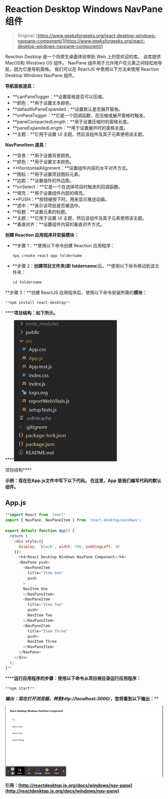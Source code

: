 # Reaction Desktop Windows NavPane 组件

> Original: [https://www.geeksforgeeks.org/react-desktop-windows-navpane-component/](https://www.geeksforgeeks.org/react-desktop-windows-navpane-component/)

Reaction Desktop 是一个将原生桌面体验带到 Web 上的受欢迎的库。 该库提供MacOS和 Windows OS 组件。 NavPane 组件用于允许用户在元素之间轻松地导航，因为它是导航窗格。 我们可以在 ReactJS 中使用以下方法来使用 Reaction Desktop Windows NavPane 组件。

**导航面板道具：**

*   **canPaneTogger：**设置窗格是否可以压缩。
*   **颜色：**用于设置文本颜色。
*   **defaultIsPaneExpanded：**设置默认是否展开窗格。
*   **onPaneTogger：**它是一个回调函数，在压缩或展开窗格时触发。
*   **paneCompactedLength：**用于设置压缩时的窗格长度。
*   **paneExpandedLength：**用于设置展开时的窗格长度。
*   **主题：**它用于设置 UI 主题，然后该组件及其子元素使用该主题。

**NavPaneItem 道具：**

*   **背景：**用于设置背景颜色。
*   **颜色：**用于设置文本颜色。
*   **HorizontalAlignment：**设置组件内容的水平对齐方式。
*   **图标：**用于设置项目图标元素。
*   **边距：**设置组件的外边距。
*   **onSelect：**它是一个在选择项目时触发的回调函数。
*   **填充：**用于设置组件内部的填充。
*   **PUSH：**按钮被按下时，用来显示推送动画。
*   **选中：**表示该项目是否被选中。
*   **标题：**设置元素的标题。
*   **主题：**它用于设置 UI 主题，然后该组件及其子元素使用该主题。
*   **垂直对齐：**设置组件内容的垂直对齐方式。

**创建 Reaction 应用程序并安装模块：**

*   **步骤 1：**使用以下命令创建 Reaction 应用程序：

    ```jsx
    npx create-react-app foldername
    ```

*   **步骤 2：**创建项目文件夹(即 foldername**)后，**使用以下命令移动到该文件夹：

    ```jsx
    cd foldername
    ```

**步骤 3：**创建 ReactJS 应用程序后，使用以下命令安装所需的****模块：****

```jsx
**npm install react-desktop**
```

******项目结构：**如下所示。****

****![](img/f04ae0d8b722a9fff0bd9bd138b29c23.png)

项目结构**** 

******示例：**现在在**App.js**文件中写下以下代码。 在这里，App 是我们编写代码的默认组件。****

## ****App.js****

```jsx
**import React from 'react'
import { NavPane, NavPaneItem } from 'react-desktop/windows';

export default function App() {
  return (
    <div style={{
      display: 'block', width: 700, paddingLeft: 30
    }}>
      <h4>React Desktop Windows NavPane Component</h4>
      <NavPane push>
        <NavPaneItem
          title="Item One"
          push
        >
        NavItem One
        </NavPaneItem>
        <NavPaneItem
          title="Item Two"
          push>
          NavItem Two
        </NavPaneItem>
        <NavPaneItem
          title="Item Three"
          push>
          NavItem Three
        </NavPaneItem>
      </NavPane>
    </div>
  );
}**
```

******运行应用程序的步骤：**使用以下命令从项目根目录运行应用程序：****

```jsx
**npm start**
```

******输出：**现在打开浏览器，转到***http://localhost:3000/***，您将看到以下输出：****

****![](img/34b0f81d14a1c5d147f7c8987e3c716f.png)****

******引用：**[http://reactdesktop.js.org/docs/windows/nav-pane](http://reactdesktop.js.org/docs/windows/nav-pane)****